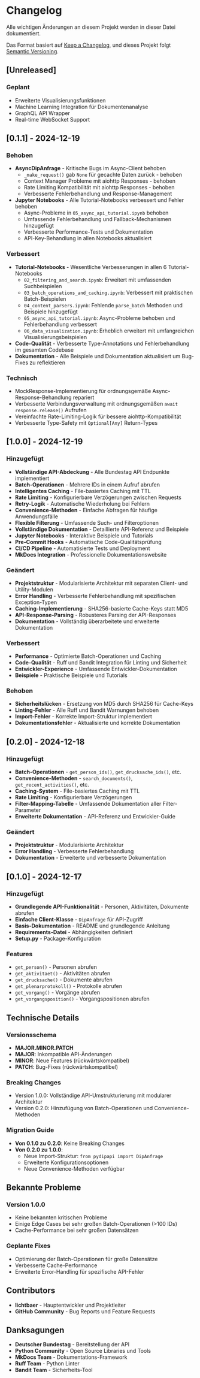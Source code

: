 # Changelog

Alle wichtigen Änderungen an diesem Projekt werden in dieser Datei dokumentiert.

Das Format basiert auf [Keep a Changelog](https://keepachangelog.com/de/1.0.0/),
und dieses Projekt folgt [Semantic Versioning](https://semver.org/spec/v2.0.0.html).

## [Unreleased]

### Geplant
- Erweiterte Visualisierungsfunktionen
- Machine Learning Integration für Dokumentenanalyse
- GraphQL API Wrapper
- Real-time WebSocket Support

## [0.1.1] - 2024-12-19

### Behoben
- **AsyncDipAnfrage** - Kritische Bugs im Async-Client behoben
  - `_make_request()` gab `None` für gecachte Daten zurück - behoben
  - Context Manager Probleme mit aiohttp Responses - behoben  
  - Rate Limiting Kompatibilität mit aiohttp Responses - behoben
  - Verbesserte Fehlerbehandlung und Response-Management
- **Jupyter Notebooks** - Alle Tutorial-Notebooks verbessert und Fehler behoben
  - Async-Probleme in `05_async_api_tutorial.ipynb` behoben
  - Umfassende Fehlerbehandlung und Fallback-Mechanismen hinzugefügt
  - Verbesserte Performance-Tests und Dokumentation
  - API-Key-Behandlung in allen Notebooks aktualisiert

### Verbessert
- **Tutorial-Notebooks** - Wesentliche Verbesserungen in allen 6 Tutorial-Notebooks
  - `02_filtering_and_search.ipynb`: Erweitert mit umfassenden Suchbeispielen
  - `03_batch_operations_and_caching.ipynb`: Verbessert mit praktischen Batch-Beispielen
  - `04_content_parsers.ipynb`: Fehlende `parse_batch` Methoden und Beispiele hinzugefügt
  - `05_async_api_tutorial.ipynb`: Async-Probleme behoben und Fehlerbehandlung verbessert
  - `06_data_visualization.ipynb`: Erheblich erweitert mit umfangreichen Visualisierungsbeispielen
- **Code-Qualität** - Verbesserte Type-Annotations und Fehlerbehandlung im gesamten Codebase
- **Dokumentation** - Alle Beispiele und Dokumentation aktualisiert um Bug-Fixes zu reflektieren

### Technisch
- MockResponse-Implementierung für ordnungsgemäße Async-Response-Behandlung repariert
- Verbesserte Verbindungsverwaltung mit ordnungsgemäßen `await response.release()` Aufrufen
- Vereinfachte Rate-Limiting-Logik für bessere aiohttp-Kompatibilität
- Verbesserte Type-Safety mit `Optional[Any]` Return-Types

## [1.0.0] - 2024-12-19

### Hinzugefügt
- **Vollständige API-Abdeckung** - Alle Bundestag API Endpunkte implementiert
- **Batch-Operationen** - Mehrere IDs in einem Aufruf abrufen
- **Intelligentes Caching** - File-basiertes Caching mit TTL
- **Rate Limiting** - Konfigurierbare Verzögerungen zwischen Requests
- **Retry-Logik** - Automatische Wiederholung bei Fehlern
- **Convenience-Methoden** - Einfache Abfragen für häufige Anwendungsfälle
- **Flexible Filterung** - Umfassende Such- und Filteroptionen
- **Vollständige Dokumentation** - Detaillierte API-Referenz und Beispiele
- **Jupyter Notebooks** - Interaktive Beispiele und Tutorials
- **Pre-Commit Hooks** - Automatische Code-Qualitätsprüfung
- **CI/CD Pipeline** - Automatisierte Tests und Deployment
- **MkDocs Integration** - Professionelle Dokumentationswebsite

### Geändert
- **Projektstruktur** - Modularisierte Architektur mit separaten Client- und Utility-Modulen
- **Error Handling** - Verbesserte Fehlerbehandlung mit spezifischen Exception-Typen
- **Caching-Implementierung** - SHA256-basierte Cache-Keys statt MD5
- **API-Response-Parsing** - Robusteres Parsing der API-Responses
- **Dokumentation** - Vollständig überarbeitete und erweiterte Dokumentation

### Verbessert
- **Performance** - Optimierte Batch-Operationen und Caching
- **Code-Qualität** - Ruff und Bandit Integration für Linting und Sicherheit
- **Entwickler-Experience** - Umfassende Entwickler-Dokumentation
- **Beispiele** - Praktische Beispiele und Tutorials

### Behoben
- **Sicherheitslücken** - Ersetzung von MD5 durch SHA256 für Cache-Keys
- **Linting-Fehler** - Alle Ruff und Bandit Warnungen behoben
- **Import-Fehler** - Korrekte Import-Struktur implementiert
- **Dokumentationsfehler** - Aktualisierte und korrekte Dokumentation

## [0.2.0] - 2024-12-18

### Hinzugefügt
- **Batch-Operationen** - `get_person_ids()`, `get_drucksache_ids()`, etc.
- **Convenience-Methoden** - `search_documents()`, `get_recent_activities()`, etc.
- **Caching-System** - File-basiertes Caching mit TTL
- **Rate Limiting** - Konfigurierbare Verzögerungen
- **Filter-Mapping-Tabelle** - Umfassende Dokumentation aller Filter-Parameter
- **Erweiterte Dokumentation** - API-Referenz und Entwickler-Guide

### Geändert
- **Projektstruktur** - Modularisierte Architektur
- **Error Handling** - Verbesserte Fehlerbehandlung
- **Dokumentation** - Erweiterte und verbesserte Dokumentation

## [0.1.0] - 2024-12-17

### Hinzugefügt
- **Grundlegende API-Funktionalität** - Personen, Aktivitäten, Dokumente abrufen
- **Einfache Client-Klasse** - `DipAnfrage` für API-Zugriff
- **Basis-Dokumentation** - README und grundlegende Anleitung
- **Requirements-Datei** - Abhängigkeiten definiert
- **Setup.py** - Package-Konfiguration

### Features
- `get_person()` - Personen abrufen
- `get_aktivitaet()` - Aktivitäten abrufen
- `get_drucksache()` - Dokumente abrufen
- `get_plenarprotokoll()` - Protokolle abrufen
- `get_vorgang()` - Vorgänge abrufen
- `get_vorgangsposition()` - Vorgangspositionen abrufen

## Technische Details

### Versionsschema
- **MAJOR.MINOR.PATCH**
- **MAJOR**: Inkompatible API-Änderungen
- **MINOR**: Neue Features (rückwärtskompatibel)
- **PATCH**: Bug-Fixes (rückwärtskompatibel)

### Breaking Changes
- Version 1.0.0: Vollständige API-Umstrukturierung mit modularer Architektur
- Version 0.2.0: Hinzufügung von Batch-Operationen und Convenience-Methoden

### Migration Guide
- **Von 0.1.0 zu 0.2.0**: Keine Breaking Changes
- **Von 0.2.0 zu 1.0.0**: 
  - Neue Import-Struktur: `from pydipapi import DipAnfrage`
  - Erweiterte Konfigurationsoptionen
  - Neue Convenience-Methoden verfügbar

## Bekannte Probleme

### Version 1.0.0
- Keine bekannten kritischen Probleme
- Einige Edge Cases bei sehr großen Batch-Operationen (>100 IDs)
- Cache-Performance bei sehr großen Datensätzen

### Geplante Fixes
- Optimierung der Batch-Operationen für große Datensätze
- Verbesserte Cache-Performance
- Erweiterte Error-Handling für spezifische API-Fehler

## Contributors

- **lichtbaer** - Hauptentwickler und Projektleiter
- **GitHub Community** - Bug Reports und Feature Requests

## Danksagungen

- **Deutscher Bundestag** - Bereitstellung der API
- **Python Community** - Open Source Libraries und Tools
- **MkDocs Team** - Dokumentations-Framework
- **Ruff Team** - Python Linter
- **Bandit Team** - Sicherheits-Tool 